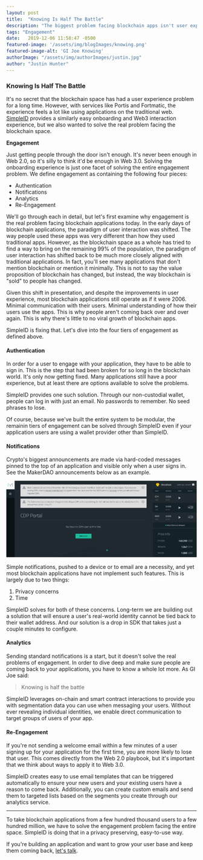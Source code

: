 ```yaml
---
layout: post
title:  "Knowing Is Half The Battle"
description: "The biggest problem facing blockchain apps isn't user experience. It's getting people to come back over and over again."
tags: "Engagement"
date:   2019-12-06 11:58:47 -0500
featured-image: '/assets/img/blogImages/knowing.png'
featured-image-alt: 'GI Joe Knowing'
authorImage: "/assets/img/authorImages/justin.jpg"
author: "Justin Hunter"
---
```

### Knowing Is Half The Battle

It's no secret that the blockchain space has had a user experience problem for a long time. However, with services like Portis and Fortmatic, the experience feels a lot like using applications on the traditional web. [SimpleID](https://simpleid.xyz) provides a similarly easy onboarding and Web3 interaction experience, but we also wanted to solve the real problem facing the blockchain space. 

**Engagement**  

Just getting people through the door isn't enough. It's never been enough in Web 2.0, so it's silly to think it'd be enough in Web 3.0. Solving the onboarding experience is just one facet of solving the entire engagement problem. We define engagement as containing the following four pieces: 

* Authentication 
* Notifications 
* Analytics 
* Re-Engagement 

We'll go through each in detail, but let's first examine why engagement is the real problem facing blockchain applications today. In the early days of blockchain applications, the paradigm of user interaction was shifted. The way people used these apps was very different than how they used traditional apps. However, as the blockchain space as a whole has tried to find a way to bring on the remaining 99% of the population, the paradigm of user interaction has shifted back to be much more closely aligned with traditional applications. In fact, you'll see many applications that don't mention blockchain or mention it minimally. This is not to say the value proposition of blockchain has changed, but instead, the way blockchain is "sold" to people has changed. 

Given this shift in presentation, and despite the improvements in user experience, most blockchain applications still operate as if it were 2006. Minimal communication with their users. Minimal understanding of how their users use the apps. This is why people aren't coming back over and over again. This is why there's little to no viral growth of blockchain apps. 

SimpleID is fixing that. Let's dive into the four tiers of engagement as defined above. 

#### Authentication

In order for a user to engage with your application, they have to be able to sign in. This is the step that had been broken for so long in the blockchain world. It's only now getting fixed. Many applications still have a poor experience, but at least there are options available to solve the problems. 

SimpleID provides one such solution. Through our non-custodial wallet, people can log in with just an email. No passwords to remember. No seed phrases to lose. 

Of course, because we've built the entire system to be modular, the remainin tiers of engagement can be solved through SimpleID even if your application users are using a wallet provider other than SimpleID. 

#### Notifications 

Crypto's biggest announcements are made via hard-coded messages pinned to the top of an application and visible only when a user signs in. See the MakerDAO announcements below as an example. 

![Maker DAO dashboard announcement](/assets/img/blogImages/makerdao.png)

Simple notifications, pushed to a device or to email are a necessity, and yet most blockchain applications have not implement such features. This is largely due to two things: 

1. Privacy concerns  
2. Time  

SimpleID solves for both of these concerns. Long-term we are building out a solution that will ensure a user's real-world identity cannot be tied back to their wallet address. And our solution is a drop in SDK that takes just a couple minutes to configure. 

#### Analytics 

Sending standard notifications is a start, but it doesn't solve the real problems of engagement. In order to dive deep and make sure people are coming back to your applications, you have to know a whole lot more. As GI Joe said: 

> Knowing is half the battle  

SimpleID leverages on-chain and smart contract interactions to provide you with segmentation data you can use when messaging your users. Without ever revealing individual identities, we enable direct communication to target groups of users of your app. 

#### Re-Engagement  

If you're not sending a welcome email within a few minutes of a user signing up for your application for the first time, you are more likely to lose that user. This comes directly from the Web 2.0 playbook, but it's important that we think about ways to apply it to Web 3.0. 

SimpleID creates easy to use email templates that can be triggered automatically to ensure your new users and your existing users have a reason to come back. Additionally, you can create custom emails and send them to targeted lists based on the segments you create through our analytics service. 

---  

To take blockchain applications from a few hundred thousand users to a few hundred million, we have to solve the engagement problem facing the entire space. SimpleID is doing that in a privacy preserving, easy-to-use way. 

If you're building an application and want to grow your user base and keep them coming back, [let's talk](mailto:hello@simpleid.xyz). 